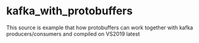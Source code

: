 # kafka_with_protobuffers
This source is example that how protobuffers can work together with kafka producers/consumers and compiled on VS2019 latest
